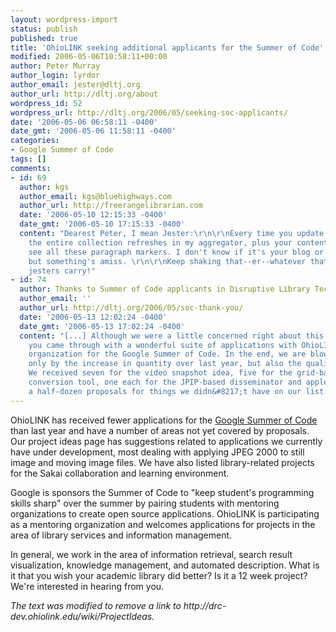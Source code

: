 ```yaml
---
layout: wordpress-import
status: publish
published: true
title: 'OhioLINK seeking additional applicants for the Summer of Code'
modified: 2006-05-06T10:58:11+00:00
author: Peter Murray
author_login: lyrdor
author_email: jester@dltj.org
author_url: http://dltj.org/about
wordpress_id: 52
wordpress_url: http://dltj.org/2006/05/seeking-soc-applicants/
date: '2006-05-06 06:58:11 -0400'
date_gmt: '2006-05-06 11:58:11 -0400'
categories:
- Google Summer of Code
tags: []
comments:
- id: 69
  author: kgs
  author_email: kgs@bluehighways.com
  author_url: http://freerangelibrarian.com
  date: '2006-05-10 12:15:33 -0400'
  date_gmt: '2006-05-10 17:15:33 -0400'
  content: "Dearest Peter, I mean Jester:\r\n\r\nEvery time you update your RSS feed,
    the entire collection refreshes in my aggregator, plus your content looks funky--I
    see all these paragraph markers. I don't know if it's your blog or your feed,
    but something's amiss. \r\n\r\nKeep shaking that--er--whatever that thing is that
    jesters carry!"
- id: 74
  author: Thanks to Summer of Code applicants in Disruptive Library Technology Jester
  author_email: ''
  author_url: http://dltj.org/2006/05/soc-thank-you/
  date: '2006-05-13 12:02:24 -0400'
  date_gmt: '2006-05-13 17:02:24 -0400'
  content: "[...] Although we were a little concerned right about this time last week,
    you came through with a wonderful suite of applications with OhioLINK as the mentoring
    organization for the Google Summer of Code. In the end, we are blown away not
    only by the increase in quantity over last year, but also the quality as well.
    We received seven for the video snapshot idea, five for the grid-based bulk video
    conversion tool, one each for the JPIP-based disseminator and applet client, plus
    a half-dozen proposals for things we didn&#8217;t have on our list. &#182; [...]"
---
```

<p>OhioLINK has received fewer applications for the <a href="http://code.google.com/soc/" title="Google Summer of Code - Google Code">Google Summer of Code</a> than last year and have a number of areas not yet covered by proposals.  Our <span class="removed_link" title="http://drc-dev.ohiolink.edu/wiki/ProjectIdeas">project ideas page</span> has suggestions related to applications we currently have under development, most dealing with applying JPEG 2000 to still image and moving image files.  We have also listed library-related projects for the Sakai collaboration and learning environment.</p>
<p>Google is sponsors the Summer of Code to "keep student's programming skills sharp" over the summer by pairing students with mentoring organizations to create open source applications.  OhioLINK is participating as a mentoring organization and welcomes applications for projects in the area of library services and information management.</p>
<p>In general, we work in the area of information retrieval, search result visualization, knowledge management, and automated description.  What is it that you wish your academic library did better?  Is it a 12 week project?  We're interested in hearing from you.
<p style="padding:0;margin:0;font-style:italic;" class="removed_link">The text was modified to remove a link to http://drc-dev.ohiolink.edu/wiki/ProjectIdeas.</p>

